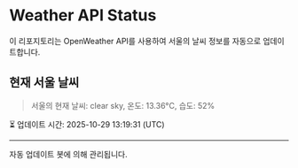 
# Weather API Status

이 리포지토리는 OpenWeather API를 사용하여 서울의 날씨 정보를 자동으로 업데이트합니다.

## 현재 서울 날씨
> 서울의 현재 날씨: clear sky, 온도: 13.36°C, 습도: 52%

⏳ 업데이트 시간: 2025-10-29 13:19:31 (UTC)

---
자동 업데이트 봇에 의해 관리됩니다.
